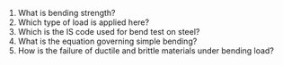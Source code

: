 1. What is bending strength?
2. Which type of load is applied here?
3. Which is the IS code used for bend test on steel?
4. What is the equation governing simple bending?
5. How is the failure of ductile and brittle materials under bending load?
